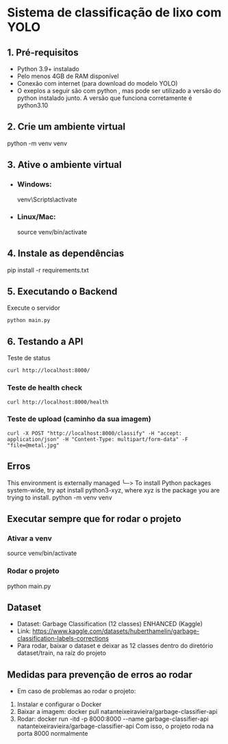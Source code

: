# Sistema de classificação de lixo com YOLO

## 1. Pré-requisitos

- Python 3.9+ instalado
- Pelo menos 4GB de RAM disponível
- Conexão com internet (para download do modelo YOLO)
- O exeplos a seguir são com python <comando>, mas pode ser utilizado a versão do python instalado junto. A versão que funciona corretamente é python3.10

## 2. Crie um ambiente virtual

python -m venv venv

## 3. Ative o ambiente virtual

- ### Windows:

  venv\Scripts\activate

- ### Linux/Mac:
  source venv/bin/activate

## 4. Instale as dependências

pip install -r requirements.txt

## 5. Executando o Backend

Execute o servidor

```
python main.py
```

## 6. Testando a API

Teste de status

```
curl http://localhost:8000/
```

### Teste de health check

```
curl http://localhost:8000/health
```

### Teste de upload (caminho da sua imagem)

```
curl -X POST "http://localhost:8000/classify" -H "accept: application/json" -H "Content-Type: multipart/form-data" -F "file=@metal.jpg"
```

## Erros

This environment is externally managed
╰─> To install Python packages system-wide, try apt install
python3-xyz, where xyz is the package you are trying to
install.
python -m venv venv

## Executar sempre que for rodar o projeto

### Ativar a venv

source venv/bin/activate

### Rodar o projeto

python main.py

## Dataset

- Dataset: Garbage Classification (12 classes) ENHANCED (Kaggle)
- Link: https://www.kaggle.com/datasets/huberthamelin/garbage-classification-labels-corrections
- Para rodar, baixar o dataset e deixar as 12 classes dentro do diretório dataset/train, na raíz do projeto

## Medidas para prevenção de erros ao rodar

- Em caso de problemas ao rodar o projeto:

1. Instalar e configurar o Docker
2. Baixar a imagem: docker pull natanteixeiravieira/garbage-classifier-api
3. Rodar: docker run -itd -p 8000:8000 --name garbage-classifier-api natanteixeiravieira/garbage-classifier-api
   Com isso, o projeto roda na porta 8000 normalmente
